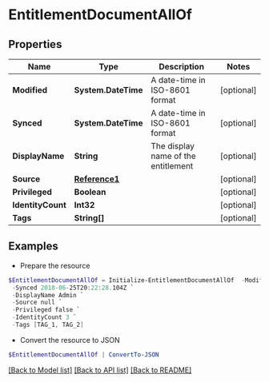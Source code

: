 # EntitlementDocumentAllOf
## Properties

Name | Type | Description | Notes
------------ | ------------- | ------------- | -------------
**Modified** | **System.DateTime** | A date-time in ISO-8601 format | [optional] 
**Synced** | **System.DateTime** | A date-time in ISO-8601 format | [optional] 
**DisplayName** | **String** | The display name of the entitlement | [optional] 
**Source** | [**Reference1**](Reference1.md) |  | [optional] 
**Privileged** | **Boolean** |  | [optional] 
**IdentityCount** | **Int32** |  | [optional] 
**Tags** | **String[]** |  | [optional] 

## Examples

- Prepare the resource
```powershell
$EntitlementDocumentAllOf = Initialize-EntitlementDocumentAllOf  -Modified 2018-06-25T20:22:28.104Z `
 -Synced 2018-06-25T20:22:28.104Z `
 -DisplayName Admin `
 -Source null `
 -Privileged false `
 -IdentityCount 3 `
 -Tags [TAG_1, TAG_2]
```

- Convert the resource to JSON
```powershell
$EntitlementDocumentAllOf | ConvertTo-JSON
```

[[Back to Model list]](../README.md#documentation-for-models) [[Back to API list]](../README.md#documentation-for-api-endpoints) [[Back to README]](../README.md)

